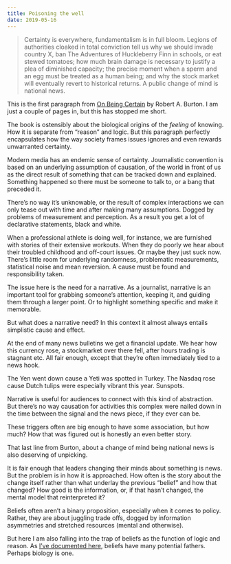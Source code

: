 ```yaml
---
title: Poisoning the well
date: 2019-05-16
---
```


<!--kg-card-begin: html--><blockquote><p>Certainty is everywhere, fundamentalism is in full bloom. Legions of authorities cloaked in total conviction tell us why we should invade country X, ban The Adventures of Huckleberry Finn in schools, or eat stewed tomatoes; how much brain damage is necessary to justify a plea of diminished capacity; the precise moment when a sperm and an egg must be treated as a human being; and why the stock market will eventually revert to historical returns. A public change of mind is national news.</p></blockquote>
<p>This is the first paragraph from <a href="https://www.worldcat.org/title/on-being-certain-believing-you-are-right-even-when-youre-not/oclc/316509656&amp;referer=brief_results">On Being Certain</a> by Robert A. Burton. I am just a couple of pages in, but this has stopped me short.</p>
<p>The book is ostensibly about the biological origins of the <i>feeling</i> of knowing. How it is separate from “reason” and logic. But this paragraph perfectly encapsulates how the way society frames issues ignores and even rewards unwarranted certainty.</p>
<p>Modern media has an endemic sense of certainty. Journalistic convention is based on an underlying assumption of causation, of the world in front of us as the direct result of something that can be tracked down and explained. Something happened so there must be someone to talk to, or a bang that preceded it.</p>
<p>There’s no way it’s unknowable, or the result of complex interactions we can only tease out with time and after making many assumptions. Dogged by problems of measurement and perception. As a result you get a lot of declarative statements, black and white.</p>
<p>When a professional athlete is doing well, for instance, we are furnished with stories of their extensive workouts. When they do poorly we hear about their troubled childhood and off-court issues. Or maybe they just suck now. There’s little room for underlying randomness, problematic measurements, statistical noise and mean reversion. A cause must be found and responsibility taken.</p>
<p>The issue here is the need for a narrative. As a journalist, narrative is an important tool for grabbing someone’s attention, keeping it, and guiding them through a larger point. Or to highlight something specific and make it memorable.</p>
<p>But what does a narrative need? In this context it almost always entails simplistic cause and effect.</p>
<p>At the end of many news bulletins we get a financial update. We hear how this currency rose, a stockmarket over there fell, after hours trading is stagnant etc. All fair enough, except that they’re often immediately tied to a news hook.</p>
<p>The Yen went down cause a Yeti was spotted in Turkey. The Nasdaq rose cause Dutch tulips were especially vibrant this year. Sunspots.</p>
<p>Narrative is useful for audiences to connect with this kind of abstraction. But there’s no way causation for activities this complex were nailed down in the time between the signal and the news piece, if they ever can be.</p>
<p>These triggers often are big enough to have some association, but how much? How that was figured out is honestly an even better story.</p>
<p>That last line from Burton, about a change of mind being national news is also deserving of unpicking.</p>
<p>It is fair enough that leaders changing their minds about something is news. But the problem is in how it is approached. How often is the story about the change itself rather than what underlay the previous “belief” and how that changed? How good is the information, or, if that hasn’t changed, the mental model that reinterpreted it?</p>
<p>Beliefs often aren’t a binary proposition, especially when it comes to policy. Rather, they are about juggling trade offs, dogged by information asymmetries and stretched resources (mental and otherwise).</p>
<p>But here I am also falling into the trap of beliefs as the function of logic and reason. As <a href="https://joshnicholas.com/where-does-your-belief-come-from/">I’ve documented here</a>, beliefs have many potential fathers. Perhaps biology is one.</p>
<!--kg-card-end: html-->